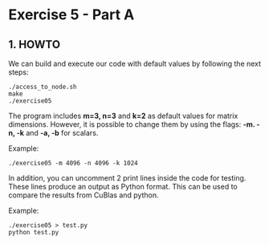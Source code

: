 # Exercise 5 - Part A

## 1. HOWTO

We can build and execute our code with default values  by following the next
steps:

```
./access_to_node.sh
make
./exercise05
```

The program includes **m=3, n=3** and **k=2** as default values for matrix
dimensions. However, it is possible to change them by using the flags:
**-m. -n, -k** and **-a, -b** for scalars.

Example:

```
./exercise05 -m 4096 -n 4096 -k 1024
```

In addition, you can uncomment 2 print lines inside the code for testing. These
lines produce an output as Python format. This can be used to compare the results
from CuBlas and python.

Example:

```
./exercise05 > test.py
python test.py
```
